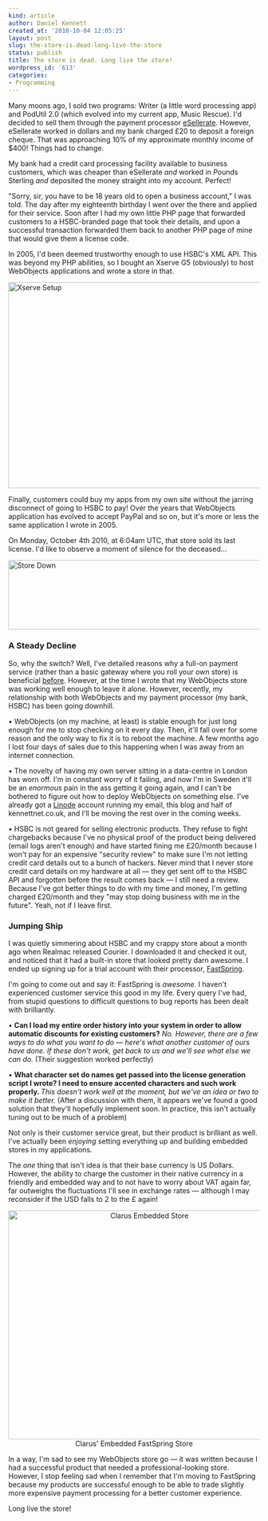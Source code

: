 ```yaml
---
kind: article
author: Daniel Kennett
created_at: '2010-10-04 12:05:25'
layout: post
slug: the-store-is-dead-long-live-the-store
status: publish
title: The store is dead. Long live the store!
wordpress_id: '613'
categories:
- Programming
---
```


<p>Many moons ago, I sold two programs: Writer (a little word processing app) and PodUtil 2.0 (which evolved into my current app, Music Rescue). I'd decided to sell them through the payment processor <a href="http://www.esellerate.net/">eSellerate</a>. However, eSellerate worked in dollars and my bank charged £20 to deposit a foreign cheque. That was approaching 10% of my approximate monthly income of $400! Things had to change.</p>
<p>My bank had a credit card processing facility available to business customers, which was cheaper than eSellerate <em>and</em> worked in Pounds Sterling <em>and </em>deposited the money straight into my account. Perfect!</p>
<p>"Sorry, sir, you have to be 18 years old to open a business account," I was told. The day after my eighteenth birthday I went over the there and applied for their service. Soon after I had my own little PHP page that forwarded customers to a HSBC-branded page that took their details, and upon a successful transaction forwarded them back to another PHP page of mine that would give them a license code.</p>
<p>In 2005, I'd been deemed trustworthy enough to use HSBC's XML API. This was beyond my PHP abilities, so I bought an Xserve G5 (obviously) to host WebObjects applications and wrote a store in that.</p>
<p><img style="display: block; margin-left: auto; margin-right: auto;" src="/pictures/for_posts/2010/10/P1010056.jpg" border="0" alt="Xserve Setup" width="550" height="412" /></p>
<p>Finally, customers could buy my apps from my own site without the jarring disconnect of going to HSBC to pay! Over the years that WebObjects application has evolved to accept PayPal and so on, but it's more or less the same application I wrote in 2005.</p>
<p>On Monday, October 4th 2010, at 6:04am UTC, that store sold its last license. I'd like to observe a moment of silence for the deceased…</p>
<p><img style="display: block; margin-left: auto; margin-right: auto;" src="/pictures/for_posts/2010/10/store_down.png" border="0" alt="Store Down" width="550" height="139" /></p>
<h3>A Steady Decline</h3>
<p>So, why the switch? Well, I've detailed reasons why a full-on payment service (rather than a basic gateway where you roll your own store) is beneficial <a href="http://www.kennettnet.co.uk/blog/comments/the_great_debate/">before</a>. However, at the time I wrote that my WebObjects store was working well enough to leave it alone. However, recently, my relationship with both WebObjects and my payment processor (my bank, HSBC) has been going downhill.</p>
<p>• WebObjects (on my machine, at least) is stable enough for just long enough for me to stop checking on it every day. Then, it'll fall over for some reason and the only way to fix it is to reboot the machine. A few months ago I lost four days of sales due to this happening when I was away from an internet connection.</p>
<p>• The novelty of having my own server sitting in a data-centre in London has worn off. I'm in constant worry of it failing, and now I'm in Sweden it'll be an <em>enormous</em> pain in the ass getting it going again, and I can't be bothered to figure out how to deploy WebObjects on something else. I've already got a <a href="http://www.linode.com/">Linode</a> account running my email, this blog and half of kennettnet.co.uk, and I'll be moving the rest over in the coming weeks.</p>
<p>• HSBC is not geared for selling electronic products. They refuse to fight chargebacks because I've no physical proof of the product being delivered (email logs aren't enough) and have started fining me £20/month because I won't pay for an expensive "security review" to make sure I'm not letting credit card details out to a bunch of hackers. Never mind that I never store credit card details on my hardware at all — they get sent off to the HSBC API and forgotten before the result comes back — I still need a review. Because I've got better things to do with my time and money, I'm getting charged £20/month and they "may stop doing business with me in the future". Yeah, not if I leave first.</p>
<h3>Jumping Ship</h3>
<p>I was quietly simmering about HSBC and my crappy store about a month ago when Realmac released Courier. I downloaded it and checked it out, and noticed that it had a built-in store that looked pretty darn awesome. I ended up signing up for a trial account with their processor, <a href="http://www.fastspring.com/">FastSpring</a>.</p>
<p>I'm going to come out and say it: FastSpring is <em>awesome</em>. I haven't experienced customer service this good in my life. Every query I've had, from stupid questions to difficult questions to bug reports has been dealt with brilliantly.</p>
<p>• <strong>Can I load my entire order history into your system in order to allow automatic discounts for existing customers?</strong> <em>No. However, there are a few ways to do what you want to do — here's what another customer of ours have done. If these don't work, get back to us and we'll see what else we can do. </em>(Their suggestion worked perfectly)</p>
<p>• <strong>What character set do names get passed into the license generation script I wrote? I need to ensure accented characters and such work properly. </strong><em>This doesn't work well at the moment, but we've an idea or two to make it better. </em>(After a discussion with them, it appears we've found a good solution that they'll hopefully implement soon. In practice, this isn't actually tuning out to be much of a problem)</p>
<p>Not only is their customer service great, but their product is brilliant as well. I've actually been <em>enjoying</em> setting everything up and building embedded stores in my applications.</p>
<p>The <em>one</em> thing that isn't idea is that their base currency is US Dollars. However, the ability to charge the customer in their native currency in a friendly and embedded way and to not have to worry about VAT again far, far outweighs the fluctuations I'll see in exchange rates — although I may reconsider if the USD falls to 2 to the £ again!</p>
<p style="text-align: center;"><img style="display: block; margin-left: auto; margin-right: auto;" src="/pictures/for_posts/2010/10/ClarusStore.png" border="0" alt="Clarus Embedded Store" width="550" height="458" />Clarus' Embedded FastSpring Store</p>
<p style="text-align: left;">In a way, I'm sad to see my WebObjects store go — it was written because I had a successful product that needed a professional-looking store. However, I stop feeling sad when I remember that I'm moving to FastSpring because my products are successful enough to be able to trade slightly more expensive payment processing for a better customer experience.</p>
<p style="text-align: left;">Long live the store!</p>